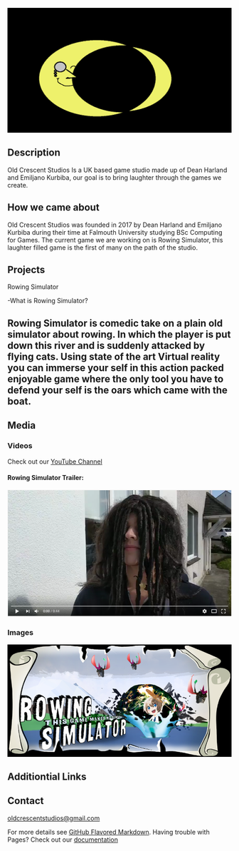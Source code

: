 ![Alt text](https://github.com/TheHarlander/Comp240/blob/master/Logo.png?raw=true "Optional Title")



## Description
Old Crescent Studios Is a UK based game studio made up of Dean Harland and Emiljano Kurbiba, our goal is to bring laughter through the games we create.


## How we came about
Old Crescent Studios was founded in 2017 by Dean Harland and Emiljano Kurbiba during their time at Falmouth University studying BSc Computing for Games. The current game we are working on is Rowing Simulator, this laughter filled game is the first of many on the path of the studio.


## Projects
Rowing Simulator

  -What is Rowing Simulator?
  
  Rowing Simulator is comedic take on a plain old simulator about rowing. In which the player is put down this river and is suddenly attacked by flying cats. Using state of the art Virtual reality you can immerse your self in this action packed enjoyable game where the only tool you have to defend your self is the oars which came with the boat.
  -
## Media

### Videos
Check out our [YouTube Channel](https://www.youtube.com/channel/UCvCnrky5wfhFIHk4SZ2vMRg)

#### Rowing Simulator Trailer:
[![ScreenShot](https://github.com/TheHarlander/Comp240/blob/master/TrailerScreenshot.png?raw=true)](https://www.youtube.com/watch?v=TW9etifw65c&feature=youtu.be
)

### Images 
![Alt text](https://github.com/TheHarlander/Comp240/blob/master/Splash.png?raw=true)


## Additiontial Links


## Contact
[oldcrescentstudios@gmail.com](oldcrescentstudios@gmail.com)







For more details see [GitHub Flavored Markdown](https://guides.github.com/features/mastering-markdown/).
Having trouble with Pages? Check out our [documentation](https://help.github.com/categories/github-pages-basics/) 
